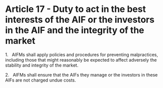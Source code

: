 # Article 17 - Duty to act in the best interests of the AIF or the investors in the AIF and the integrity of the market


1.   AIFMs shall apply policies and procedures for preventing malpractices, including those that might reasonably be expected to affect adversely the stability and integrity of the market.

2.   AIFMs shall ensure that the AIFs they manage or the investors in these AIFs are not charged undue costs.
